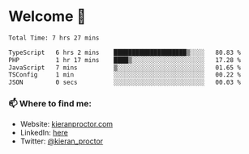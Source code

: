 # Welcome 🦘

<!--START_SECTION:waka-->

```txt
Total Time: 7 hrs 27 mins

TypeScript   6 hrs 2 mins    ████████████████████▒░░░░   80.83 %
PHP          1 hr 17 mins    ████▒░░░░░░░░░░░░░░░░░░░░   17.28 %
JavaScript   7 mins          ▒░░░░░░░░░░░░░░░░░░░░░░░░   01.65 %
TSConfig     1 min           ░░░░░░░░░░░░░░░░░░░░░░░░░   00.22 %
JSON         0 secs          ░░░░░░░░░░░░░░░░░░░░░░░░░   00.03 %
```

<!--END_SECTION:waka-->

### 📫 Where to find me:

-   Website: [kieranproctor.com](https://kieranproctor.com/)
-   LinkedIn: [here](https://www.linkedin.com/in/kieran-proctor-086b5a159/)
-   Twitter: [@kieran_proctor](https://twitter.com/kieran_proctor)
